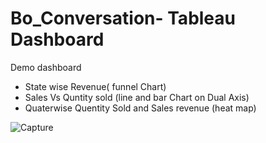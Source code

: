 # Bo_Conversation- Tableau Dashboard

Demo dashboard 
- State wise Revenue( funnel Chart)
- Sales Vs Quntity sold (line and bar Chart on Dual Axis)
- Quaterwise Quentity Sold  and Sales revenue (heat map)

 ![Capture](https://user-images.githubusercontent.com/26314764/152908667-1a4ddf6b-916e-4b0c-9f93-04a91b1e66f7.PNG)



